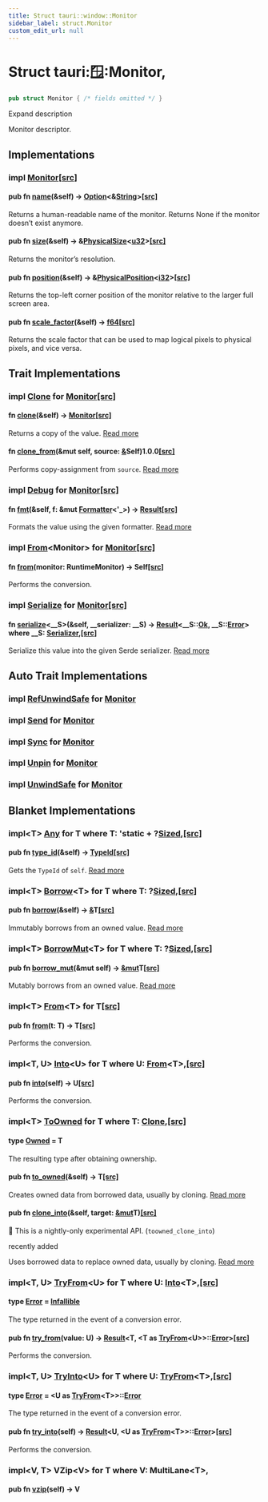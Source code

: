 ```yaml
---
title: Struct tauri::window::Monitor
sidebar_label: struct.Monitor
custom_edit_url: null
---
```


  # Struct tauri::window::Monitor,

```rs
pub struct Monitor { /* fields omitted */ }
```

Expand description

Monitor descriptor.

## Implementations

### impl [Monitor](/docs/api/rust/tauri/struct.Monitor "struct tauri::window::Monitor")[\[src\]](/docs/api/rust/tauri/../../src/tauri/window.rs#58-79 "goto source code")

#### pub fn [name](/docs/api/rust/tauri/about:blank#method.name)(&self) -> [Option](https://doc.rust-lang.org/1.54.0/core/option/enum.Option.html "enum core::option::Option")&lt;&[String](https://doc.rust-lang.org/1.54.0/alloc/string/struct.String.html "struct alloc::string::String")>[\[src\]](/docs/api/rust/tauri/../../src/tauri/window.rs#61-63 "goto source code")

Returns a human-readable name of the monitor. Returns None if the monitor doesn’t exist anymore.

#### pub fn [size](/docs/api/rust/tauri/about:blank#method.size)(&self) -> &[PhysicalSize](/docs/api/rust/tauri/../struct.PhysicalSize "struct tauri::PhysicalSize")&lt;[u32](https://doc.rust-lang.org/1.54.0/std/primitive.u32.html)>[\[src\]](/docs/api/rust/tauri/../../src/tauri/window.rs#66-68 "goto source code")

Returns the monitor’s resolution.

#### pub fn [position](/docs/api/rust/tauri/about:blank#method.position)(&self) -> &[PhysicalPosition](/docs/api/rust/tauri/../struct.PhysicalPosition "struct tauri::PhysicalPosition")&lt;[i32](https://doc.rust-lang.org/1.54.0/std/primitive.i32.html)>[\[src\]](/docs/api/rust/tauri/../../src/tauri/window.rs#71-73 "goto source code")

Returns the top-left corner position of the monitor relative to the larger full screen area.

#### pub fn [scale_factor](/docs/api/rust/tauri/about:blank#method.scale_factor)(&self) -> [f64](https://doc.rust-lang.org/1.54.0/std/primitive.f64.html)[\[src\]](/docs/api/rust/tauri/../../src/tauri/window.rs#76-78 "goto source code")

Returns the scale factor that can be used to map logical pixels to physical pixels, and vice versa.

## Trait Implementations

### impl [Clone](https://doc.rust-lang.org/1.54.0/core/clone/trait.Clone.html "trait core::clone::Clone") for [Monitor](/docs/api/rust/tauri/struct.Monitor "struct tauri::window::Monitor")[\[src\]](/docs/api/rust/tauri/../../src/tauri/window.rs#38 "goto source code")

#### fn [clone](https://doc.rust-lang.org/1.54.0/core/clone/trait.Clone.html#tymethod.clone)(&self) -> [Monitor](/docs/api/rust/tauri/struct.Monitor "struct tauri::window::Monitor")[\[src\]](/docs/api/rust/tauri/../../src/tauri/window.rs#38 "goto source code")

Returns a copy of the value. [Read more](https://doc.rust-lang.org/1.54.0/core/clone/trait.Clone.html#tymethod.clone)

#### fn [clone_from](https://doc.rust-lang.org/1.54.0/core/clone/trait.Clone.html#method.clone_from)(&mut self, source: [&](https://doc.rust-lang.org/1.54.0/std/primitive.reference.html)Self)1.0.0[\[src\]](https://doc.rust-lang.org/1.54.0/src/core/clone.rs.html#130 "goto source code")

Performs copy-assignment from `source`. [Read more](https://doc.rust-lang.org/1.54.0/core/clone/trait.Clone.html#method.clone_from)

### impl [Debug](https://doc.rust-lang.org/1.54.0/core/fmt/trait.Debug.html "trait core::fmt::Debug") for [Monitor](/docs/api/rust/tauri/struct.Monitor "struct tauri::window::Monitor")[\[src\]](/docs/api/rust/tauri/../../src/tauri/window.rs#38 "goto source code")

#### fn [fmt](https://doc.rust-lang.org/1.54.0/core/fmt/trait.Debug.html#tymethod.fmt)(&self, f: &mut [Formatter](https://doc.rust-lang.org/1.54.0/core/fmt/struct.Formatter.html "struct core::fmt::Formatter")&lt;'\_>) -> [Result](https://doc.rust-lang.org/1.54.0/core/fmt/type.Result.html "type core::fmt::Result")[\[src\]](/docs/api/rust/tauri/../../src/tauri/window.rs#38 "goto source code")

Formats the value using the given formatter. [Read more](https://doc.rust-lang.org/1.54.0/core/fmt/trait.Debug.html#tymethod.fmt)

### impl [From](https://doc.rust-lang.org/1.54.0/core/convert/trait.From.html "trait core::convert::From")&lt;Monitor> for [Monitor](/docs/api/rust/tauri/struct.Monitor "struct tauri::window::Monitor")[\[src\]](/docs/api/rust/tauri/../../src/tauri/window.rs#47-56 "goto source code")

#### fn [from](https://doc.rust-lang.org/1.54.0/core/convert/trait.From.html#tymethod.from)(monitor: RuntimeMonitor) -> Self[\[src\]](/docs/api/rust/tauri/../../src/tauri/window.rs#48-55 "goto source code")

Performs the conversion.

### impl [Serialize](https://docs.rs/serde/1.0.129/serde/ser/trait.Serialize.html "trait serde::ser::Serialize") for [Monitor](/docs/api/rust/tauri/struct.Monitor "struct tauri::window::Monitor")[\[src\]](/docs/api/rust/tauri/../../src/tauri/window.rs#38 "goto source code")

#### fn [serialize](https://docs.rs/serde/1.0.129/serde/ser/trait.Serialize.html#tymethod.serialize)&lt;\_\_S>(&self, \_\_serializer: \_\_S) -> [Result](https://doc.rust-lang.org/1.54.0/core/result/enum.Result.html "enum core::result::Result")&lt;\_\_S::[Ok](https://docs.rs/serde/1.0.129/serde/ser/trait.Serializer.html#associatedtype.Ok "type serde::ser::Serializer::Ok"), \_\_S::[Error](https://docs.rs/serde/1.0.129/serde/ser/trait.Serializer.html#associatedtype.Error "type serde::ser::Serializer::Error")> where \_\_S: [Serializer](https://docs.rs/serde/1.0.129/serde/ser/trait.Serializer.html "trait serde::ser::Serializer"),[\[src\]](/docs/api/rust/tauri/../../src/tauri/window.rs#38 "goto source code")

Serialize this value into the given Serde serializer. [Read more](https://docs.rs/serde/1.0.129/serde/ser/trait.Serialize.html#tymethod.serialize)

## Auto Trait Implementations

### impl [RefUnwindSafe](https://doc.rust-lang.org/1.54.0/std/panic/trait.RefUnwindSafe.html "trait std::panic::RefUnwindSafe") for [Monitor](/docs/api/rust/tauri/struct.Monitor "struct tauri::window::Monitor")

### impl [Send](https://doc.rust-lang.org/1.54.0/core/marker/trait.Send.html "trait core::marker::Send") for [Monitor](/docs/api/rust/tauri/struct.Monitor "struct tauri::window::Monitor")

### impl [Sync](https://doc.rust-lang.org/1.54.0/core/marker/trait.Sync.html "trait core::marker::Sync") for [Monitor](/docs/api/rust/tauri/struct.Monitor "struct tauri::window::Monitor")

### impl [Unpin](https://doc.rust-lang.org/1.54.0/core/marker/trait.Unpin.html "trait core::marker::Unpin") for [Monitor](/docs/api/rust/tauri/struct.Monitor "struct tauri::window::Monitor")

### impl [UnwindSafe](https://doc.rust-lang.org/1.54.0/std/panic/trait.UnwindSafe.html "trait std::panic::UnwindSafe") for [Monitor](/docs/api/rust/tauri/struct.Monitor "struct tauri::window::Monitor")

## Blanket Implementations

### impl&lt;T> [Any](https://doc.rust-lang.org/1.54.0/core/any/trait.Any.html "trait core::any::Any") for T where T: 'static + ?[Sized](https://doc.rust-lang.org/1.54.0/core/marker/trait.Sized.html "trait core::marker::Sized"),[\[src\]](https://doc.rust-lang.org/1.54.0/src/core/any.rs.html#131-135 "goto source code")

#### pub fn [type_id](https://doc.rust-lang.org/1.54.0/core/any/trait.Any.html#tymethod.type_id)(&self) -> [TypeId](https://doc.rust-lang.org/1.54.0/core/any/struct.TypeId.html "struct core::any::TypeId")[\[src\]](https://doc.rust-lang.org/1.54.0/src/core/any.rs.html#132 "goto source code")

Gets the `TypeId` of `self`. [Read more](https://doc.rust-lang.org/1.54.0/core/any/trait.Any.html#tymethod.type_id)

### impl&lt;T> [Borrow](https://doc.rust-lang.org/1.54.0/core/borrow/trait.Borrow.html "trait core::borrow::Borrow")&lt;T> for T where T: ?[Sized](https://doc.rust-lang.org/1.54.0/core/marker/trait.Sized.html "trait core::marker::Sized"),[\[src\]](https://doc.rust-lang.org/1.54.0/src/core/borrow.rs.html#208-213 "goto source code")

#### pub fn [borrow](https://doc.rust-lang.org/1.54.0/core/borrow/trait.Borrow.html#tymethod.borrow)(&self) -> [&](https://doc.rust-lang.org/1.54.0/std/primitive.reference.html)T[\[src\]](https://doc.rust-lang.org/1.54.0/src/core/borrow.rs.html#210 "goto source code")

Immutably borrows from an owned value. [Read more](https://doc.rust-lang.org/1.54.0/core/borrow/trait.Borrow.html#tymethod.borrow)

### impl&lt;T> [BorrowMut](https://doc.rust-lang.org/1.54.0/core/borrow/trait.BorrowMut.html "trait core::borrow::BorrowMut")&lt;T> for T where T: ?[Sized](https://doc.rust-lang.org/1.54.0/core/marker/trait.Sized.html "trait core::marker::Sized"),[\[src\]](https://doc.rust-lang.org/1.54.0/src/core/borrow.rs.html#216-220 "goto source code")

#### pub fn [borrow_mut](https://doc.rust-lang.org/1.54.0/core/borrow/trait.BorrowMut.html#tymethod.borrow_mut)(&mut self) -> [&mut](https://doc.rust-lang.org/1.54.0/std/primitive.reference.html)T[\[src\]](https://doc.rust-lang.org/1.54.0/src/core/borrow.rs.html#217 "goto source code")

Mutably borrows from an owned value. [Read more](https://doc.rust-lang.org/1.54.0/core/borrow/trait.BorrowMut.html#tymethod.borrow_mut)

### impl&lt;T> [From](https://doc.rust-lang.org/1.54.0/core/convert/trait.From.html "trait core::convert::From")&lt;T> for T[\[src\]](https://doc.rust-lang.org/1.54.0/src/core/convert/mod.rs.html#544-548 "goto source code")

#### pub fn [from](https://doc.rust-lang.org/1.54.0/core/convert/trait.From.html#tymethod.from)(t: T) -> T[\[src\]](https://doc.rust-lang.org/1.54.0/src/core/convert/mod.rs.html#545 "goto source code")

Performs the conversion.

### impl&lt;T, U> [Into](https://doc.rust-lang.org/1.54.0/core/convert/trait.Into.html "trait core::convert::Into")&lt;U> for T where U: [From](https://doc.rust-lang.org/1.54.0/core/convert/trait.From.html "trait core::convert::From")&lt;T>,[\[src\]](https://doc.rust-lang.org/1.54.0/src/core/convert/mod.rs.html#533-540 "goto source code")

#### pub fn [into](https://doc.rust-lang.org/1.54.0/core/convert/trait.Into.html#tymethod.into)(self) -> U[\[src\]](https://doc.rust-lang.org/1.54.0/src/core/convert/mod.rs.html#537 "goto source code")

Performs the conversion.

### impl&lt;T> [ToOwned](https://doc.rust-lang.org/1.54.0/alloc/borrow/trait.ToOwned.html "trait alloc::borrow::ToOwned") for T where T: [Clone](https://doc.rust-lang.org/1.54.0/core/clone/trait.Clone.html "trait core::clone::Clone"),[\[src\]](https://doc.rust-lang.org/1.54.0/src/alloc/borrow.rs.html#84-96 "goto source code")

#### type [Owned](https://doc.rust-lang.org/1.54.0/alloc/borrow/trait.ToOwned.html#associatedtype.Owned) = T

The resulting type after obtaining ownership.

#### pub fn [to_owned](https://doc.rust-lang.org/1.54.0/alloc/borrow/trait.ToOwned.html#tymethod.to_owned)(&self) -> T[\[src\]](https://doc.rust-lang.org/1.54.0/src/alloc/borrow.rs.html#89 "goto source code")

Creates owned data from borrowed data, usually by cloning. [Read more](https://doc.rust-lang.org/1.54.0/alloc/borrow/trait.ToOwned.html#tymethod.to_owned)

#### pub fn [clone_into](https://doc.rust-lang.org/1.54.0/alloc/borrow/trait.ToOwned.html#method.clone_into)(&self, target: [&mut](https://doc.rust-lang.org/1.54.0/std/primitive.reference.html)T)[\[src\]](https://doc.rust-lang.org/1.54.0/src/alloc/borrow.rs.html#93 "goto source code")

🔬 This is a nightly-only experimental API. (`toowned_clone_into`)

recently added

Uses borrowed data to replace owned data, usually by cloning. [Read more](https://doc.rust-lang.org/1.54.0/alloc/borrow/trait.ToOwned.html#method.clone_into)

### impl&lt;T, U> [TryFrom](https://doc.rust-lang.org/1.54.0/core/convert/trait.TryFrom.html "trait core::convert::TryFrom")&lt;U> for T where U: [Into](https://doc.rust-lang.org/1.54.0/core/convert/trait.Into.html "trait core::convert::Into")&lt;T>,[\[src\]](https://doc.rust-lang.org/1.54.0/src/core/convert/mod.rs.html#581-590 "goto source code")

#### type [Error](https://doc.rust-lang.org/1.54.0/core/convert/trait.TryFrom.html#associatedtype.Error) = [Infallible](https://doc.rust-lang.org/1.54.0/core/convert/enum.Infallible.html "enum core::convert::Infallible")

The type returned in the event of a conversion error.

#### pub fn [try_from](https://doc.rust-lang.org/1.54.0/core/convert/trait.TryFrom.html#tymethod.try_from)(value: U) -> [Result](https://doc.rust-lang.org/1.54.0/core/result/enum.Result.html "enum core::result::Result")&lt;T, &lt;T as [TryFrom](https://doc.rust-lang.org/1.54.0/core/convert/trait.TryFrom.html "trait core::convert::TryFrom")&lt;U>>::[Error](https://doc.rust-lang.org/1.54.0/core/convert/trait.TryFrom.html#associatedtype.Error "type core::convert::TryFrom::Error")>[\[src\]](https://doc.rust-lang.org/1.54.0/src/core/convert/mod.rs.html#587 "goto source code")

Performs the conversion.

### impl&lt;T, U> [TryInto](https://doc.rust-lang.org/1.54.0/core/convert/trait.TryInto.html "trait core::convert::TryInto")&lt;U> for T where U: [TryFrom](https://doc.rust-lang.org/1.54.0/core/convert/trait.TryFrom.html "trait core::convert::TryFrom")&lt;T>,[\[src\]](https://doc.rust-lang.org/1.54.0/src/core/convert/mod.rs.html#567-576 "goto source code")

#### type [Error](https://doc.rust-lang.org/1.54.0/core/convert/trait.TryInto.html#associatedtype.Error) = &lt;U as [TryFrom](https://doc.rust-lang.org/1.54.0/core/convert/trait.TryFrom.html "trait core::convert::TryFrom")&lt;T>>::[Error](https://doc.rust-lang.org/1.54.0/core/convert/trait.TryFrom.html#associatedtype.Error "type core::convert::TryFrom::Error")

The type returned in the event of a conversion error.

#### pub fn [try_into](https://doc.rust-lang.org/1.54.0/core/convert/trait.TryInto.html#tymethod.try_into)(self) -> [Result](https://doc.rust-lang.org/1.54.0/core/result/enum.Result.html "enum core::result::Result")&lt;U, &lt;U as [TryFrom](https://doc.rust-lang.org/1.54.0/core/convert/trait.TryFrom.html "trait core::convert::TryFrom")&lt;T>>::[Error](https://doc.rust-lang.org/1.54.0/core/convert/trait.TryFrom.html#associatedtype.Error "type core::convert::TryFrom::Error")>[\[src\]](https://doc.rust-lang.org/1.54.0/src/core/convert/mod.rs.html#573 "goto source code")

Performs the conversion.

### impl&lt;V, T> VZip&lt;V> for T where V: MultiLane&lt;T>,

#### pub fn [vzip](/docs/api/rust/tauri/about:blank#tymethod.vzip)(self) -> V
  